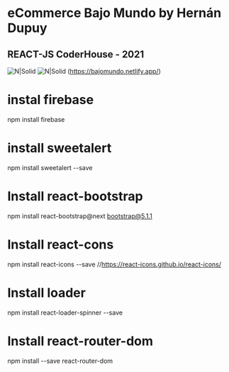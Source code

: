 # eCommerce Bajo Mundo by Hernán Dupuy
## REACT-JS CoderHouse - 2021
 

![N|Solid](https://shields-staging.herokuapp.com/badge/React-JS-green)
![N|Solid](https://shields-staging.herokuapp.com/badge/URL-https%3A%2F%2Fbajomundo.netlify.app%2F-blue) (https://bajomundo.netlify.app/) 

# instal firebase
npm install firebase
# install sweetalert
npm install sweetalert --save
# Install react-bootstrap
npm install react-bootstrap@next bootstrap@5.1.1
# Install react-cons
npm install react-icons --save //https://react-icons.github.io/react-icons/
# Install loader
npm install react-loader-spinner --save
# Install react-router-dom
npm install --save react-router-dom
